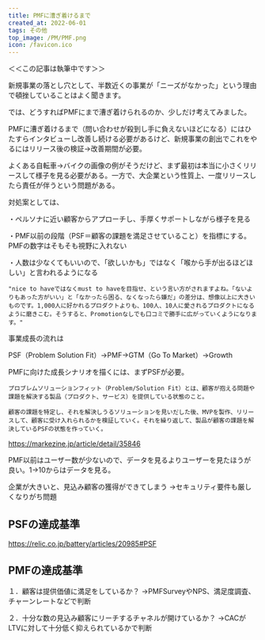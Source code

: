 ```yaml
---
title: PMFに漕ぎ着けるまで
created_at: 2022-06-01
tags: その他
top_image: /PM/PMF.png
icon: /favicon.ico
---
```


＜＜この記事は執筆中です＞＞

新規事業の落とし穴として、半数近くの事業が「ニーズがなかった」という理由で頓挫していることはよく聞きます。

では、どうすればPMFにまで漕ぎ着けられるのか、少しだけ考えてみました。

PMFに漕ぎ着けるまで（問い合わせが殺到し手に負えないほどになる）にはひたすらインタビューし改善し続ける必要があるけど、新規事業の創出でこれをやるにはリリース後の検証→改善期間が必要。

よくある自転車→バイクの画像の例がそうだけど、まず最初は本当に小さくリリースして様子を見る必要がある。一方で、大企業という性質上、一度リリースしたら責任が伴うという問題がある。

対処案としては、

・ペルソナに近い顧客からアプローチし、手厚くサポートしながら様子を見る

・PMF以前の段階（PSF＝顧客の課題を満足させていること）を指標にする。PMFの数字はそもそも視野に入れない

・人数は少なくてもいいので、「欲しいかも」ではなく「喉から手が出るほどほしい」と言われるようになる

```
"nice to haveではなくmust to haveを目指せ、という言い方がされますよね。「ないよりもあった方がいい」と「なかったら困る、なくなったら嫌だ」の差分は、想像以上に大きいものです。1,000人に好かれるプロダクトよりも、100人、10人に愛されるプロダクトになるように磨きこむ。そうすると、Promotionなしでも口コミで勝手に広がっていくようになります。"
```

事業成長の流れは

PSF（Problem Solution Fit）→PMF→GTM（Go To Market）→Growth

PMFに向けた成長シナリオを描くには、まずPSFが必要。

```
プロブレムソリューションフィット（Problem/Solution Fit）とは、顧客が抱える問題や課題を解決する製品（プロダクト、サービス）を提供している状態のこと。

顧客の課題を特定し、それを解決しうるソリューションを見いだした後、MVPを製作、リリースして、顧客に受け入れられるかを検証していく。それを繰り返して、製品が顧客の課題を解決しているPSFの状態を作っていく。
```
https://markezine.jp/article/detail/35846

PMF以前はユーザー数が少ないので、データを見るよりユーザーを見たほうが良い。1→10からはデータを見る。

企業が大きいと、見込み顧客の獲得ができてしまう
→セキュリティ要件も厳しくなりがち問題

## PSFの達成基準

https://relic.co.jp/battery/articles/20985#PSF

## PMFの達成基準

１．顧客は提供価値に満足をしているか？
→PMFSurveyやNPS、満足度調査、チャーンレートなどで判断

２．十分な数の見込み顧客にリーチするチャネルが開けているか？
→CACがLTVに対して十分低く抑えられているかで判断

